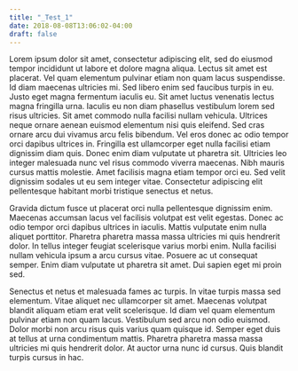 ```yaml
---
title: "_Test_1"
date: 2018-08-08T13:06:02-04:00
draft: false
---
```


Lorem ipsum dolor sit amet, consectetur adipiscing elit, sed do eiusmod tempor incididunt ut labore et dolore magna aliqua. Lectus sit amet est placerat. Vel quam elementum pulvinar etiam non quam lacus suspendisse. Id diam maecenas ultricies mi. Sed libero enim sed faucibus turpis in eu. Justo eget magna fermentum iaculis eu. Sit amet luctus venenatis lectus magna fringilla urna. Iaculis eu non diam phasellus vestibulum lorem sed risus ultricies. Sit amet commodo nulla facilisi nullam vehicula. Ultrices neque ornare aenean euismod elementum nisi quis eleifend. Sed cras ornare arcu dui vivamus arcu felis bibendum. Vel eros donec ac odio tempor orci dapibus ultrices in. Fringilla est ullamcorper eget nulla facilisi etiam dignissim diam quis. Donec enim diam vulputate ut pharetra sit. Ultricies leo integer malesuada nunc vel risus commodo viverra maecenas. Nibh mauris cursus mattis molestie. Amet facilisis magna etiam tempor orci eu. Sed velit dignissim sodales ut eu sem integer vitae. Consectetur adipiscing elit pellentesque habitant morbi tristique senectus et netus.

Gravida dictum fusce ut placerat orci nulla pellentesque dignissim enim. Maecenas accumsan lacus vel facilisis volutpat est velit egestas. Donec ac odio tempor orci dapibus ultrices in iaculis. Mattis vulputate enim nulla aliquet porttitor. Pharetra pharetra massa massa ultricies mi quis hendrerit dolor. In tellus integer feugiat scelerisque varius morbi enim. Nulla facilisi nullam vehicula ipsum a arcu cursus vitae. Posuere ac ut consequat semper. Enim diam vulputate ut pharetra sit amet. Dui sapien eget mi proin sed.

Senectus et netus et malesuada fames ac turpis. In vitae turpis massa sed elementum. Vitae aliquet nec ullamcorper sit amet. Maecenas volutpat blandit aliquam etiam erat velit scelerisque. Id diam vel quam elementum pulvinar etiam non quam lacus. Vestibulum sed arcu non odio euismod. Dolor morbi non arcu risus quis varius quam quisque id. Semper eget duis at tellus at urna condimentum mattis. Pharetra pharetra massa massa ultricies mi quis hendrerit dolor. At auctor urna nunc id cursus. Quis blandit turpis cursus in hac.

